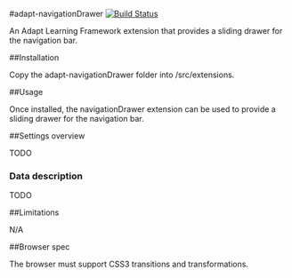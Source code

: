 #adapt-navigationDrawer [![Build Status](https://travis-ci.org/JeromeLam/adapt-navigationDrawer.svg?branch=master)](https://travis-ci.org/JeromeLam/adapt-navigationDrawer)

An Adapt Learning Framework extension that provides a sliding drawer for the navigation bar.

##Installation

Copy the adapt-navigationDrawer folder into /src/extensions.

##Usage

Once installed, the navigationDrawer extension can be used to provide a sliding drawer for the navigation bar.

##Settings overview

TODO

### Data description

TODO

##Limitations

N/A

##Browser spec

The browser must support CSS3 transitions and transformations.
